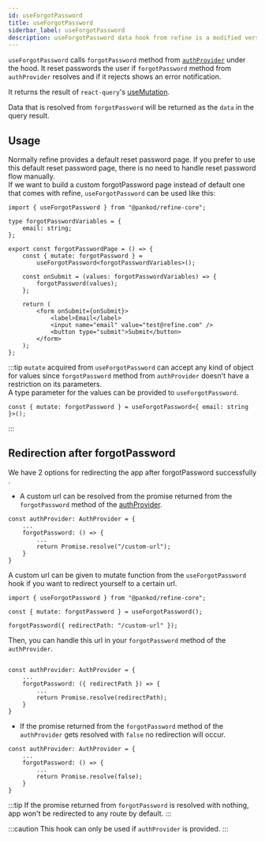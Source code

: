 ```yaml
---
id: useForgotPassword
title: useForgotPassword
siderbar_label: useForgotPassword
description: useForgotPassword data hook from refine is a modified version of react-query's useMutation for registration.
---
```


`useForgotPassword` calls `forgotPassword` method from [`authProvider`](/core/providers/auth-provider.md) under the hood. It reset passwords the user if `forgotPassword` method from `authProvider` resolves and if it rejects shows an error notification.

It returns the result of `react-query`'s [useMutation](https://react-query.tanstack.com/reference/useMutation).

Data that is resolved from `forgotPassword` will be returned as the `data` in the query result.

## Usage

Normally refine provides a default reset password page. If you prefer to use this default reset password page, there is no need to handle reset password flow manually.  
If we want to build a custom forgotPassword page instead of default one that comes with refine, `useForgotPassword` can be used like this:

```tsx title="pages/customForgotPasswordPage"
import { useForgotPassword } from "@pankod/refine-core";

type forgotPasswordVariables = {
    email: string;
};

export const forgotPasswordPage = () => {
    const { mutate: forgotPassword } =
        useForgotPassword<forgotPasswordVariables>();

    const onSubmit = (values: forgotPasswordVariables) => {
        forgotPassword(values);
    };

    return (
        <form onSubmit={onSubmit}>
            <label>Email</label>
            <input name="email" value="test@refine.com" />
            <button type="submit">Submit</button>
        </form>
    );
};
```

:::tip
`mutate` acquired from `useForgotPassword` can accept any kind of object for values since `forgotPassword` method from `authProvider` doesn't have a restriction on its parameters.  
A type parameter for the values can be provided to `useForgotPassword`.

```tsx
const { mutate: forgotPassword } = useForgotPassword<{ email: string }>();
```

:::

## Redirection after forgotPassword

We have 2 options for redirecting the app after forgotPassword successfully .

-   A custom url can be resolved from the promise returned from the `forgotPassword` method of the [authProvider](/core/providers/auth-provider.md).

```tsx
const authProvider: AuthProvider = {
    ...
    forgotPassword: () => {
        ...
        return Promise.resolve("/custom-url");
    }
}
```

A custom url can be given to mutate function from the `useForgotPassword` hook if you want to redirect yourself to a certain url.

```tsx
import { useForgotPassword } from "@pankod/refine-core";

const { mutate: forgotPassword } = useForgotPassword();

forgotPassword({ redirectPath: "/custom-url" });
```

Then, you can handle this url in your `forgotPassword` method of the `authProvider`.

```tsx

const authProvider: AuthProvider = {
    ...
    forgotPassword: ({ redirectPath }) => {
        ...
        return Promise.resolve(redirectPath);
    }
}

```

-   If the promise returned from the `forgotPassword` method of the `authProvider` gets resolved with `false` no redirection will occur.

```tsx
const authProvider: AuthProvider = {
    ...
    forgotPassword: () => {
        ...
        return Promise.resolve(false);
    }
}
```

:::tip
If the promise returned from `forgotPassword` is resolved with nothing, app won't be redirected to any route by default.
:::

:::caution
This hook can only be used if `authProvider` is provided.
:::
